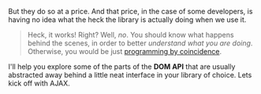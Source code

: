 But they do so at a price. And that price, in the case of some developers, is having no idea what the heck the library is actually doing when we use it.

> Heck, it works! Right? Well, _no_. You should know what happens behind the scenes, in order to better _understand what you are doing_. Otherwise, you would be just [programming by coincidence][1].

I'll help you explore some of the parts of the **DOM API** that are usually abstracted away behind a little neat interface in your library of choice. Lets kick off with AJAX.

[1]: http://pragprog.com/the-pragmatic-programmer/extracts/coincidence
